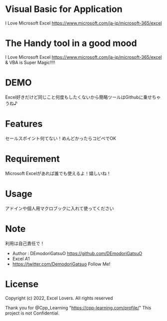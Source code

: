 # Visual Basic for Application

I Love Microsoft Excel
https://www.microsoft.com/ja-jp/microsoft-365/excel


# The Handy tool in a good mood
I Love Microsoft Excel
https://www.microsoft.com/ja-jp/microsoft-365/excel
& VBA is Super Magic!!!!

# DEMO

Excel好きだけど同じこと何度もしたくないから簡略ツールはGithubに乗せちゃうね♪

# Features

セールスポイント何てない！めんどかったらコピペでOK

# Requirement

Microsoft Excelがあれば誰でも使えるよ！嬉しいね！

# Usage

アドインや個人用マクロブックに入れて使ってください

# Note

利用は自己責任で！

* Author          : DEmodoriGatsuO https://github.com/DEmodoriGatsuO
* Excel $A$1
* https://twitter.com/DemodoriGatsuo Follow Me!

# License
Copyright (c) 2022, Excel Lovers. All rights reserved

Thank you for @Cpp_Learning "https://cpp-learning.com/profile/"
This project is not Confidential.
